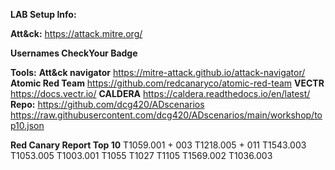 **LAB Setup Info:**

**Att&ck:**
  https://attack.mitre.org/
  
**Usernames CheckYour Badge**

**Tools:**
**Att&ck navigator**
  https://mitre-attack.github.io/attack-navigator/
**Atomic Red Team**
  https://github.com/redcanaryco/atomic-red-team
**VECTR**
  https://docs.vectr.io/
**CALDERA**
  https://caldera.readthedocs.io/en/latest/
**Repo:**
  https://github.com/dcg420/ADscenarios
  https://raw.githubusercontent.com/dcg420/ADscenarios/main/workshop/top10.json
  
**Red Canary Report Top 10**
  T1059.001 + 003
  T1218.005 + 011
  T1543.003
  T1053.005
  T1003.001
  T1055
  T1027
  T1105
  T1569.002
  T1036.003
